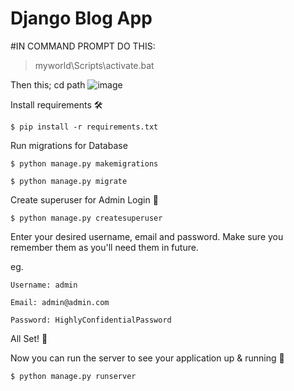 # Django Blog App
#IN COMMAND PROMPT DO THIS:
>myworld\Scripts\activate.bat

Then this; cd path
![image](https://user-images.githubusercontent.com/73757696/228880469-315d7d4e-b7cf-4931-aec4-8d2dece20fcb.png)

Install requirements 🛠

`$ pip install -r requirements.txt`

Run migrations for Database 

`$ python manage.py makemigrations`

`$ python manage.py migrate`

Create superuser for Admin Login 🔐

`$ python manage.py createsuperuser`

Enter your desired username, email and password. Make sure you remember them as you'll need them in future.

eg.

    Username: admin
    
    Email: admin@admin.com
    
    Password: HighlyConfidentialPassword

All Set! 🤩

Now you can run the server to see your application up & running 🚀

`$ python manage.py runserver`


